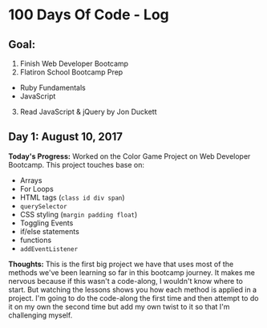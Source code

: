 # 100 Days Of Code - Log

## Goal:
1. Finish Web Developer Bootcamp
2. Flatiron School Bootcamp Prep
  - Ruby Fundamentals
  - JavaScript
3. Read JavaScript & jQuery by Jon Duckett


## Day 1: August 10, 2017

**Today's Progress:** Worked on the Color Game Project on Web Developer Bootcamp. This project touches base on:

- Arrays
- For Loops
- HTML tags (``class
   id
   div
   span``)
- ```querySelector```
- CSS styling (``margin
  padding
  float``)
- Toggling Events
- if/else statements
- functions
- ```addEventListener```

**Thoughts:** This is the first big project we have that uses most of the methods we've been learning so far in this bootcamp journey. It makes me nervous because if this wasn't a code-along, I wouldn't know where to start. But watching the lessons shows you how each method is applied in a project. I'm going to do the code-along the first time and then attempt to do it on my own the second time but add my own twist to it so that I'm challenging myself.
